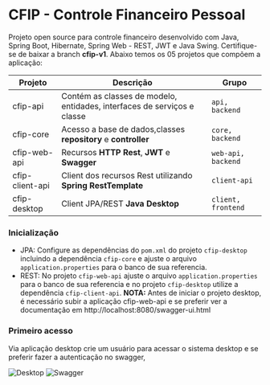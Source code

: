 # CFIP - Controle Financeiro Pessoal

Projeto open source para controle financeiro desenvolvido com Java, Spring Boot, Hibernate, Spring Web - REST, JWT e Java Swing. 
Certifique-se de baixar a branch **cfip-v1**. 
Abaixo temos os 05 projetos que compõem a aplicação:

|Projeto         |Descrição                      |Grupo                        |
|----------------|-------------------------------|-----------------------------|
|cfip-api|Contém as classes de modelo, entidades, interfaces de serviços e classe            |`api, backend`            |
|cfip-core|Acesso a base de dados,classes **repository** e **controller**|`core, backend`            |
|cfip-web-api|Recursos **HTTP Rest**, **JWT** e **Swagger**|`web-api, backend`            |
|cfip-client-api|Client dos recursos Rest utilizando **Spring RestTemplate**|`client-api`
|cfip-desktop|Client JPA/REST **Java Desktop**|`client, frontend`
  
### Inicialização

- JPA: Configure as dependências do `pom.xml` do projeto `cfip-desktop` incluindo a dependência  `cfip-core` e ajuste o arquivo `application.properties` para o banco de sua referencia.
- REST: No projeto `cfip-web-api` ajuste o arquivo `application.properties` para o banco de sua referencia e no projeto `cfip-desktop` utilize a dependência `cfip-client-api`. **NOTA:** Antes de iniciar o projeto desktop, é necessário subir a aplicação cfip-web-api e se preferir ver a documentação em http://localhost:8080/swagger-ui.html

### Primeiro acesso
Via aplicação desktop crie um usuário para acessar o sistema desktop e se preferir fazer a autenticação no swagger, 

![Desktop](https://github.com/digytal/cfip/blob/develop/documentacao/print/CFIP.JPG)
![Swagger](https://github.com/digytal/cfip/blob/develop/documentacao/print/Swagger.JPG)
